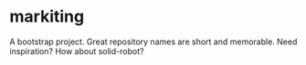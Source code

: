 # markiting
A bootstrap project. Great repository names are short and memorable. Need inspiration? How about solid-robot?
